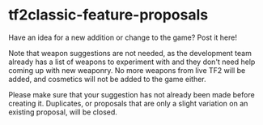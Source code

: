 # tf2classic-feature-proposals
Have an idea for a new addition or change to the game? Post it here!

Note that weapon suggestions are not needed, as the development team already has a list of weapons to experiment with and they don't need help coming up with new weaponry. No more weapons from live TF2 will be added, and cosmetics will not be added to the game either.

Please make sure that your suggestion has not already been made before creating it. Duplicates, or proposals that are only a slight variation on an existing proposal, will be closed.
